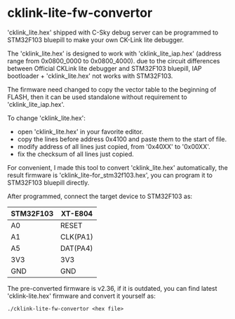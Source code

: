 # cklink-lite-fw-convertor

'cklink_lite.hex' shipped with C-Sky debug server can be programmed to STM32F103 bluepill to make your own CK-Link lite debugger.

The 'cklink_lite.hex' is designed to work with 'cklink_lite_iap.hex' (address range from 0x0800_0000 to 0x0800_4000). due to the circuit differences between Official CKLink lite debugger and STM32F103 bluepill, IAP bootloader + 'cklink_lite.hex' not works with STM32F103.

The firmware need changed to copy the vector table to the beginning of FLASH, then it can be used standalone without requirement to 'cklink_lite_iap.hex'.

To change 'cklink_lite.hex':

- open 'cklink_lite.hex' in your favorite editor.
- copy the lines before address 0x4100 and paste them to the start of file.
- modify address of all lines just copied, from '0x40XX' to '0x00XX'.
- fix the checksum of all lines just copied.

For convenient, I made this tool to convert 'cklink_lite.hex' automatically, the result firmware is 'cklink_lite-for_stm32f103.hex', you can program it to STM32F103 bluepill directly.

After programmed, connect the target device to STM32F103 as:

| STM32F103 | XT-E804  |
|-----------|----------|
| A0        | RESET    |
| A1        | CLK(PA1) |
| A5        | DAT(PA4) |
| 3V3       | 3V3      |
| GND       | GND      |


The pre-converted firmware is v2.36, if it is outdated, you can find latest 'cklink-lite.hex' firmware and convert it yourself as:

```
./cklink-lite-fw-convertor <hex file>
```


